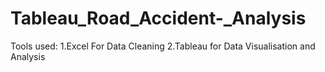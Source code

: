 # Tableau_Road_Accident-_Analysis

Tools used:
1.Excel For Data Cleaning
2.Tableau for Data Visualisation and Analysis
